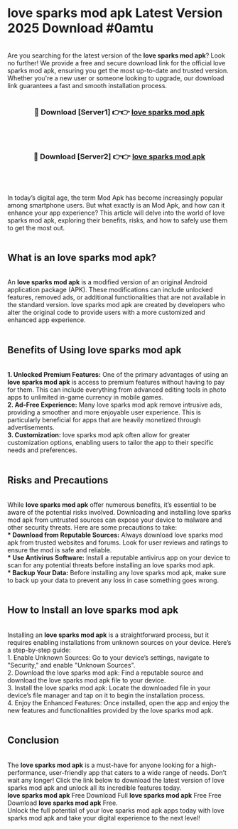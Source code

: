 # love sparks mod apk Latest Version 2025 Download #0amtu<br>
<br>
Are you searching for the latest version of the <strong>love sparks mod apk</strong>? Look no further! We provide a free and secure download link for the official love sparks mod apk, ensuring you get the most up-to-date and trusted version. Whether you're a new user or someone looking to upgrade, our download link guarantees a fast and smooth installation process.
<br>
<br>
<div align="center">
<h3>🔴 Download [Server1] 👉👉 <a href="https://modyolo.store/love_sparks_mod_apk">love sparks mod apk</a></h3><br>
<br>
<h3>🔴 Download [Server2] 👉👉 <a href="https://modyolo.store/=love_sparks_mod_apk">love sparks mod apk</a></h3><br>
</div>
<br>
<br>
In today’s digital age, the term Mod Apk has become increasingly popular among smartphone users. But what exactly is an Mod Apk, and how can it enhance your app experience? This article will delve into the world of love sparks mod apk, exploring their benefits, risks, and how to safely use them to get the most out.
<br>
<br>
<h2>What is an love sparks mod apk?</h2>
<br>
An <strong>love sparks mod apk</strong> is a modified version of an original Android application package (APK). These modifications can include unlocked features, removed ads, or additional functionalities that are not available in the standard version. love sparks mod apk are created by developers who alter the original code to provide users with a more customized and enhanced app experience.
<br>
<br>
<h2>Benefits of Using love sparks mod apk</h2>
<br>
<strong> 1. Unlocked Premium Features:</strong> One of the primary advantages of using an <strong>love sparks mod apk</strong> is access to premium features without having to pay for them. This can include everything from advanced editing tools in photo apps to unlimited in-game currency in mobile games.
<br>
<strong> 2. Ad-Free Experience:</strong> Many love sparks mod apk remove intrusive ads, providing a smoother and more enjoyable user experience. This is particularly beneficial for apps that are heavily monetized through advertisements.
<br>
<strong> 3. Customization:</strong> love sparks mod apk often allow for greater customization options, enabling users to tailor the app to their specific needs and preferences.
<br>
<br>
<h2>Risks and Precautions</h2>
<br>
While <strong>love sparks mod apk</strong> offer numerous benefits, it’s essential to be aware of the potential risks involved. Downloading and installing love sparks mod apk from untrusted sources can expose your device to malware and other security threats. Here are some precautions to take:
<br>
<strong> * Download from Reputable Sources:</strong> Always download love sparks mod apk from trusted websites and forums. Look for user reviews and ratings to ensure the mod is safe and reliable.
<br>
<strong> * Use Antivirus Software:</strong> Install a reputable antivirus app on your device to scan for any potential threats before installing an love sparks mod apk.
<br>
<strong> * Backup Your Data:</strong> Before installing any love sparks mod apk, make sure to back up your data to prevent any loss in case something goes wrong.
<br>
<br>
<h2>How to Install an love sparks mod apk</h2>
<br>
Installing an <strong>love sparks mod apk</strong> is a straightforward process, but it requires enabling installations from unknown sources on your device. Here’s a step-by-step guide:
<br>
 1. Enable Unknown Sources: Go to your device’s settings, navigate to "Security," and enable "Unknown Sources".
<br>
 2. Download the love sparks mod apk: Find a reputable source and download the love sparks mod apk file to your device.
<br>
 3. Install the love sparks mod apk: Locate the downloaded file in your device’s file manager and tap on it to begin the installation process.
<br>
 4. Enjoy the Enhanced Features: Once installed, open the app and enjoy the new features and functionalities provided by the love sparks mod apk.
<br>
<br>
<h2><strong>Conclusion</strong></h2>
<br>
The <strong>love sparks mod apk</strong> is a must-have for anyone looking for a high-performance, user-friendly app that caters to a wide range of needs. Don’t wait any longer! Click the link below to download the latest version of love sparks mod apk and unlock all its incredible features today.
<br>
<strong>love sparks mod apk</strong> Free Download Full <strong>love sparks mod apk</strong> Free Free Download <strong>love sparks mod apk</strong> Free.
<br>
Unlock the full potential of your love sparks mod apk apps today with love sparks mod apk and take your digital experience to the next level!

